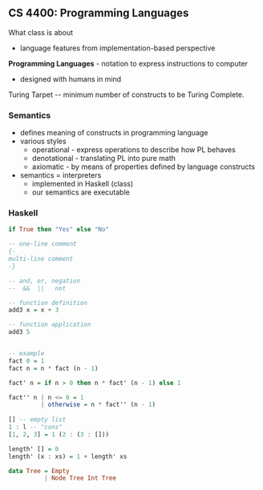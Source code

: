 ## CS 4400: Programming Languages

What class is about

- language features from implementation-based perspective

**Programming Languages** - notation to express instructions to computer

- designed with humans in mind

Turing Tarpet -- minimum number of constructs to be Turing Complete.

### Semantics

- defines meaning of constructs in programming language
- various styles
  - operational - express operations to describe how PL behaves
  - denotational - translating PL into pure math
  - axiomatic - by means of properties defined by language constructs
- semantics = interpreters
  - implemented in Haskell (class)
  - our semantics are executable

### Haskell

```haskell
if True then "Yes" else "No"

-- one-line comment
{-
multi-line comment
-}

-- and, or, negation
--  &&  ||   not 

-- function definition
add3 x = x + 3

-- function application
add3 5


-- example
fact 0 = 1
fact n = n * fact (n - 1)

fact' n = if n > 0 then n * fact' (n - 1) else 1

fact'' n | n <= 0 = 1
		 | otherwise = n * fact'' (n - 1)
		 
[] -- empty list
1 : l -- "cons"
[1, 2, 3] = 1 (2 : (3 : []))

length' [] = 0
length' (x : xs) = 1 + length' xs

data Tree = Empty 
		  | Node Tree Int Tree
```

